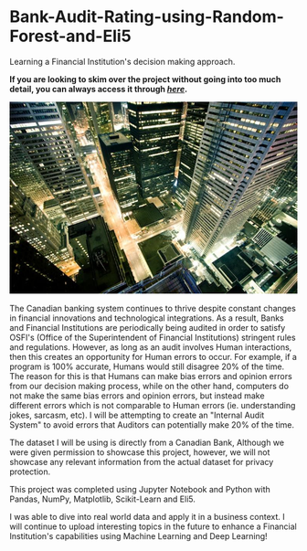 # Bank-Audit-Rating-using-Random-Forest-and-Eli5 
Learning a Financial Institution's decision making approach.

**If you are looking to skim over the project without going into too much detail, you can always access it through [_here_](https://nbviewer.jupyter.org/github/mick-zhang/Bank-Audit-Rating-using-Random-Forest-and-Eli5/blob/master/Bank%20Audit%20Rating%20Github.ipynb?flush_cache=true).**

<img src="Canadian%20Banks.jpg">

The Canadian banking system continues to thrive despite constant changes in financial innovations and technological integrations. As a result, Banks and Financial Institutions are periodically being audited in order to satisfy OSFI's (Office of the Superintendent of Financial Institutions) stringent rules and regulations. However, as long as an audit involves Human interactions, then this creates an opportunity for Human errors to occur. For example, if a program is 100% accurate, Humans would still disagree 20% of the time. The reason for this is that Humans can make bias errors and opinion errors from our decision making process, while on the other hand, computers do not make the same bias errors and opinion errors, but instead make different errors which is not comparable to Human errors (ie. understanding jokes, sarcasm, etc).
I will be attempting to create an "Internal Audit System" to avoid errors that Auditors can potentially make 20% of the time.

The dataset I will be using is directly from a Canadian Bank, Although we were given permission to showcase this project, however, we will not showcase any relevant information from the actual dataset for privacy protection.

This project was completed using Jupyter Notebook and Python with Pandas, NumPy, Matplotlib, Scikit-Learn and Eli5.

I was able to dive into real world data and apply it in a business context. I will continue to upload interesting topics in the future to enhance a Financial Institution's capabilities using Machine Learning and Deep Learning!
